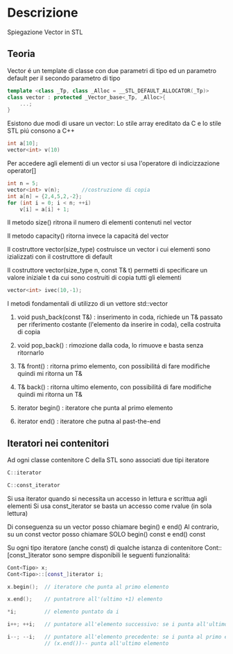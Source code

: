 # Descrizione

Spiegazione Vector in STL

## Teoria

Vector é un template di classe con due parametri di tipo ed un parametro default per il secondo parametro di tipo 

```cpp
template <class _Tp, class _Alloc = __STL_DEFAULT_ALLOCATOR(_Tp)>
class vector : protected _Vector_base<_Tp, _Alloc>{
    ...;
}
```

Esistono due modi di usare un vector:
Lo stile array ereditato da C e lo stile STL piú consono a C++

```cpp
int a[10];
vector<int> v(10)
```
Per accedere agli elementi di un vector si usa l'operatore di indicizzazione operator[]

```cpp
int n = 5;
vector<int> v(n);       //costruzione di copia
int a[n] = {2,4,5,2,-2};
for (int i = 0; i < n; ++i)
    v[i] = a[i] + 1;
```
Il metodo size() ritrona il numero di elementi contenuti nel vector

Il metodo capacity() ritorna invece la capacitá del vector

Il costruttore vector(size_type) costruisce un vector i cui elementi sono izializzati con il costruttore di default

Il costruttore vector(size_type n, const T& t) permetti di specificare un valore iniziale t da cui sono costruiti di copia tutti gli elementi 

```cpp
vector<int> ivec(10,-1);
```
I metodi fondamentali di utilizzo di un vettore
std::vector

1. void push_back(const T&) : inserimento in coda, richiede un T& passato per riferimento costante (l'elemento da inserire in coda), cella costruita di copia 

2. void pop_back() : rimozione dalla coda, lo rimuove e basta senza ritornarlo

3. T& front() : ritorna primo elemento, con possibilitá di fare modifiche quindi mi ritorna un T&

4. T& back() : ritorna ultimo elemento, con possibilitá di fare modifiche quindi mi ritorna un T&

5. iterator begin() : iteratore che punta al primo elemento

6. iterator end() : iteratore che putna al past-the-end

## Iteratori nei contenitori

Ad ogni classe contenitore C della STL sono associati due tipi iteratore

```cpp
C::iterator

C::const_iterator
```
Si usa iterator quando si necessita un accesso in lettura e scrittua agli elementi
Si usa const_iterator se basta un accesso come rvalue (in sola lettura)

Di conseguenza su un vector<T> posso chiamare begin() e end()
Al contrario, su un const vector<T> posso chiamare SOLO begin() const e end() const 

Su ogni tipo iteratore (anche const) di qualche istanza di contenitore Cont<Tipo>::[const_]iterator sono sempre disponibili le seguenti funzionalitá: 

```cpp
Cont<Tipo> x;
Cont<Tipo>::[const_]iterator i;

x.begin();  // iteratore che punta al primo elemento

x.end();    // puntatrore all'(ultimo +1) elemento 

*i;         // elemento puntato da i

i++; ++i;   // puntatore all'elemento successivo: se i punta all'ultimo elemento di x allora ++i == x.end()

i--; --i;   // puntatore all'elemento precedente: se i punta al primo elemento di x allora i-- é indefinito (x.begin()-1)
            // (x.end())-- punta all'ultimo elemento 